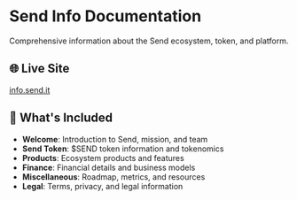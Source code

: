 # Send Info Documentation

Comprehensive information about the Send ecosystem, token, and platform.

## 🌐 Live Site

[info.send.it](https://info.send.it)

## 📖 What's Included

- **Welcome**: Introduction to Send, mission, and team
- **Send Token**: $SEND token information and tokenomics  
- **Products**: Ecosystem products and features
- **Finance**: Financial details and business models
- **Miscellaneous**: Roadmap, metrics, and resources
- **Legal**: Terms, privacy, and legal information